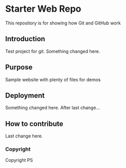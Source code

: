 # Starter Web Repo

This repository is for showing how Git and GitHub work

## Introduction

Test project for git. Something changed here.

## Purpose

Sample website with plenty of files for demos

## Deployment

Something changed here. After last change...

## How to contribute

Last change here.

### Copyright

Copyright PS
